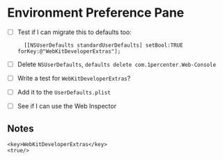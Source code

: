 # Environment Preference Pane

* [ ] Test if I can migrate this to defaults too:

	    [[NSUserDefaults standardUserDefaults] setBool:TRUE forKey:@"WebKitDeveloperExtras"];

* [ ] Delete `NSUserDefaults`, `defaults delete com.1percenter.Web-Console`
* [ ] Write a test for `WebKitDeveloperExtras`?
* [ ] Add it to the `UserDefaults.plist`
* [ ] See if I can use the Web Inspector

## Notes

	<key>WebKitDeveloperExtras</key>
	<true/>
